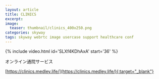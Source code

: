 ```yaml
---
layout: article
title: CLINICS
excerpt:
image:
  teaser: thumbnail/clinics_400x250.png
categories: skyway
tags: skyway webrtc image usercase support healthcare conf
---
```


{% include video.html id='SLXf4KDhAxA' start='36' %}

オンライン通院サービス

[https://clinics.medley.life/](https://clinics.medley.life/){:target="_blank"}
